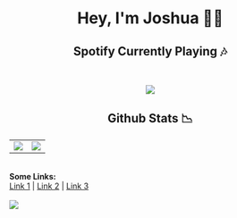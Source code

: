 <h1 align="center">Hey, I'm Joshua 🐱‍👤</h1>
<h2 align="center">Spotify Currently Playing 🎶</h1>
<br>
<p align="center">
  <img src="https://novatorem-sigma-vert.vercel.app/api/spotify?background_color=333&border_color=ffffff">
</p>
<h2 align="center">Github Stats 📉</h2>
<table width="100%">
  <td width="50%">
    <img src="https://github-readme-stats-joshuanoakes1.vercel.app/api?username=joshua-noakes1&show_icons=true&theme=radical">
  </td>
    <td width="50%">
    <img src="https://github-readme-streak-stats.herokuapp.com?user=joshua-noakes1&theme=radical">
    </td>
</table>

  <br>
  <b>Some Links:</b><br>
  <a href="#">Link 1</a> |
  <a href="#">Link 2</a> |
  <a href="#">Link 3</a>
  <br><br>
  <img src="https://raw.githubusercontent.com/Joshua-Noakes1/joshua-noakes1/dev/lib/gifs/media/takanashi-kiara-vtuber.gif?raw=true">
